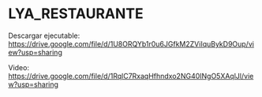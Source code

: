 # LYA_RESTAURANTE
Descargar ejecutable: https://drive.google.com/file/d/1U8ORQYb1r0u6JGfkM2ZViIquBykD9Oup/view?usp=sharing

Video: https://drive.google.com/file/d/1RqlC7RxaqHfhndxo2NG40INgO5XAqlJl/view?usp=sharing
